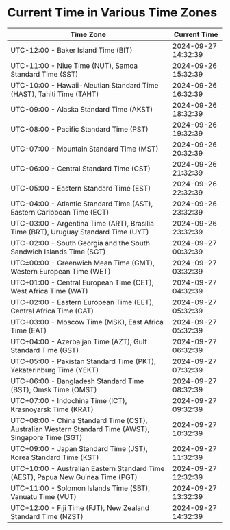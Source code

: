 # Current Time in Various Time Zones

| Time Zone | Current Time |
|-----------|--------------|
| UTC-12:00 - Baker Island Time (BIT) | 2024-09-27 14:32:39 |
| UTC-11:00 - Niue Time (NUT), Samoa Standard Time (SST) | 2024-09-26 15:32:39 |
| UTC-10:00 - Hawaii-Aleutian Standard Time (HAST), Tahiti Time (TAHT) | 2024-09-26 16:32:39 |
| UTC-09:00 - Alaska Standard Time (AKST) | 2024-09-26 18:32:39 |
| UTC-08:00 - Pacific Standard Time (PST) | 2024-09-26 19:32:39 |
| UTC-07:00 - Mountain Standard Time (MST) | 2024-09-26 20:32:39 |
| UTC-06:00 - Central Standard Time (CST) | 2024-09-26 21:32:39 |
| UTC-05:00 - Eastern Standard Time (EST) | 2024-09-26 22:32:39 |
| UTC-04:00 - Atlantic Standard Time (AST), Eastern Caribbean Time (ECT) | 2024-09-26 23:32:39 |
| UTC-03:00 - Argentina Time (ART), Brasília Time (BRT), Uruguay Standard Time (UYT) | 2024-09-26 23:32:39 |
| UTC-02:00 - South Georgia and the South Sandwich Islands Time (SGT) | 2024-09-27 00:32:39 |
| UTC±00:00 - Greenwich Mean Time (GMT), Western European Time (WET) | 2024-09-27 03:32:39 |
| UTC+01:00 - Central European Time (CET), West Africa Time (WAT) | 2024-09-27 04:32:39 |
| UTC+02:00 - Eastern European Time (EET), Central Africa Time (CAT) | 2024-09-27 05:32:39 |
| UTC+03:00 - Moscow Time (MSK), East Africa Time (EAT) | 2024-09-27 05:32:39 |
| UTC+04:00 - Azerbaijan Time (AZT), Gulf Standard Time (GST) | 2024-09-27 06:32:39 |
| UTC+05:00 - Pakistan Standard Time (PKT), Yekaterinburg Time (YEKT) | 2024-09-27 07:32:39 |
| UTC+06:00 - Bangladesh Standard Time (BST), Omsk Time (OMST) | 2024-09-27 08:32:39 |
| UTC+07:00 - Indochina Time (ICT), Krasnoyarsk Time (KRAT) | 2024-09-27 09:32:39 |
| UTC+08:00 - China Standard Time (CST), Australian Western Standard Time (AWST), Singapore Time (SGT) | 2024-09-27 10:32:39 |
| UTC+09:00 - Japan Standard Time (JST), Korea Standard Time (KST) | 2024-09-27 11:32:39 |
| UTC+10:00 - Australian Eastern Standard Time (AEST), Papua New Guinea Time (PGT) | 2024-09-27 12:32:39 |
| UTC+11:00 - Solomon Islands Time (SBT), Vanuatu Time (VUT) | 2024-09-27 13:32:39 |
| UTC+12:00 - Fiji Time (FJT), New Zealand Standard Time (NZST) | 2024-09-27 14:32:39 |
